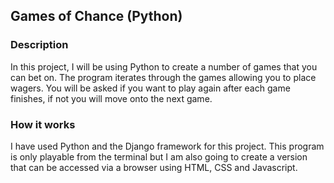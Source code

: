 ## Games of Chance (Python)

### Description

In this project, I will be using Python to create a number of games that you can bet on. The program iterates through the games allowing you to place wagers. You will be asked if you want to play again after each game finishes, if not you will move onto the next game.

### How it works

I have used Python and the Django framework for this project. This program is only playable from the terminal but I am also going to create a version that can be accessed via a browser using HTML, CSS and Javascript. 